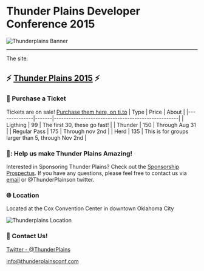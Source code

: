 # Thunder Plains Developer Conference 2015
![Thunderplains Banner](./readme/banner_2015.png)

--------------------------------------------------------------------------------

The site:

## :zap: [Thunder Plains 2015](http://2015.thunderplainsconf.com) :zap:
### :ticket: Purchase a Ticket
Tickets are on sale! [Purchase them here, on ti.to](https://ti.to/techlahoma/thunderplains-2015) | Type         | Price | About                                             | |--------------|-------|---------------------------------------------------| | Ligthing     | 99    | The first 30, these go fast!                      | | Thunder      | 150   | Through Aug 31                                    | | Regular Pass | 175   | Through nov 2nd                                   | | Herd         | 135   | This is for groups larger than 5, through Nov 2nd |

### :sparkling_heart:: Help us make Thunder Plains Amazing!
Interested in Sponsoring Thunder Plains? Check out the [Sponsorship Prospectus](files/ThunderPlainsSponsorshipProspectus2015.pdf). If you have any questions, please feel free to contact us via [email](mailto:info@thunderplainsconf.com) or @ThunderPlainson twitter.

### :globe_with_meridians: Location
Located at the Cox Convention Center in downtown Oklahoma City

![Thunderplains Location](./readme/tp_locale.png)

### :email: Contact Us!
[Twitter - @ThunderPlains](https://twitter.com/thunderplains)

[info@thunderplainsconf.com](mailto:info@thunderplainsconf.com)
